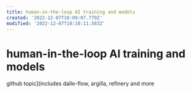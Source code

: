 ```yaml
---
title: human-in-the-loop AI training and models
created: '2022-12-07T10:09:07.779Z'
modified: '2022-12-07T10:10:11.583Z'
---
```


# human-in-the-loop AI training and models

github topic](includes dalle-flow, argilla, refinery and more

